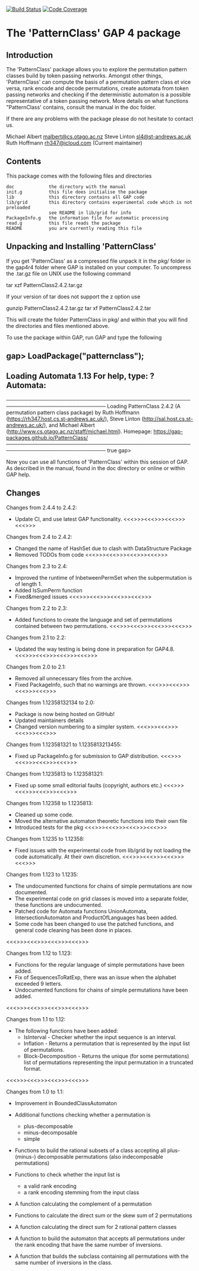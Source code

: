 [![Build Status](https://github.com/gap-packages/PatternClass/workflows/CI/badge.svg?branch=master)](https://github.com/gap-packages/PatternClass/actions?query=workflow%3ACI+branch%3Amaster)
[![Code Coverage](https://codecov.io/github/gap-packages/PatternClass/coverage.svg?branch=master&token=)](https://codecov.io/gh/gap-packages/PatternClass)

The 'PatternClass' GAP 4 package
================================

Introduction
------------

The 'PatternClass' package allows you to explore the permutation
pattern classes build by token passing networks.
Amongst other things, 'PatternClass' can compute the basis of a
permutation pattern class et vice versa, rank encode and decode permutations,
create automata from token passing networks and checking if the
deterministic automaton is a possible representative of a
token passing network.
More details on what functions "PatternClass' contains, consult
the manual in the doc folder.

If there are any problems with the package please do not hesitate to contact us.

Michael Albert	 <malbert@cs.otago.ac.nz>
Steve Linton 	 <sl4@st-andrews.ac.uk>
Ruth Hoffmann	 <rh347@icloud.com> (Current maintainer)


Contents
--------

This package comes with the following files and directories

    doc             the directory with the manual
    init.g          this file does initialise the package
    lib             this directory contains all GAP code
    lib/grid        this directory contains experimental code which is not preloaded
                    see README in lib/grid for info
    PackageInfo.g   the information file for automatic processing
    read.g          this file reads the package
    README          you are currently reading this file

Unpacking and Installing 'PatternClass'
---------------------------------------

If you get 'PatternClass' as a compressed file unpack it in the pkg/ folder
in the gap4r4 folder where GAP is installed on your computer.
To uncompress the .tar.gz file on UNIX use the following command

   tar xzf PatternClass2.4.2.tar.gz

If your version of tar does not support the z option use

   gunzip PatternClass2.4.2.tar.gz
   tar xf PatternClass2.4.2.tar

This will create the folder PatternClass in pkg/ and within that
you will find the directories and files mentioned above.

To use the package within GAP, run GAP and type the following

gap> LoadPackage("patternclass");
----------------------------------------------------------------
Loading  Automata 1.13
For help, type: ?Automata:
----------------------------------------------------------------
─────────────────────────────────────────────────────────────────────────────
Loading  PatternClass 2.4.2 (A permutation pattern class package)
by Ruth Hoffmann (https://rh347.host.cs.st-andrews.ac.uk/),
   Steve Linton (http://sal.host.cs.st-andrews.ac.uk/), and
   Michael Albert (http://www.cs.otago.ac.nz/staff/michael.html).
Homepage: https://gap-packages.github.io/PatternClass/
─────────────────────────────────────────────────────────────────────────────
true
gap>

Now you can use all functions of 'PatternClass' within this session
of GAP. As described in the manual, found in the doc directory or
online or within GAP help.



Changes
-------


Changes from 2.4.4 to 2.4.2:
- Update CI, and use latest GAP functionality.
<<<>>><<<>>><<<>>><<<>>>

Changes from 2.4 to 2.4.2:
- Changed the name of HashSet due to clash with DataStructure Package
- Removed TODOs from code
<<<>>><<<>>><<<>>><<<>>>

Changes from 2.3 to 2.4:
- Improved the runtime of InbetweenPermSet when the subpermutation is of length 1.
- Added IsSumPerm function
- Fixed&merged issues
<<<>>><<<>>><<<>>><<<>>>

Changes from 2.2 to 2.3:
- Added functions to create the language and set of permutations contained between two permutations.
<<<>>><<<>>><<<>>><<<>>>

Changes from 2.1 to 2.2:
- Updated the way testing is being done in preparation for GAP4.8.
<<<>>><<<>>><<<>>><<<>>>

Changes from 2.0 to 2.1:
- Removed all unnecessary files from the archive.
- Fixed PackageInfo, such that no warnings are thrown.
<<<>>><<<>>><<<>>><<<>>>

Changes from 1.12358132134 to 2.0:
- Package is now being hosted on GitHub!
- Updated maintainers details
- Changed version numbering to a simpler system.
<<<>>><<<>>><<<>>><<<>>>

Changes from 1.123581321 to 1.1235813213455:
- Fixed up PackageInfo.g for submission to GAP distribution.
<<<>>><<<>>><<<>>><<<>>>

Changes from 1.1235813 to 1.123581321:
- Fixed up some small editorial faults (copyright, authors etc.)
<<<>>><<<>>><<<>>><<<>>>

Changes from 1.12358 to 1.1235813:
- Cleaned up some code.
- Moved the alternative automaton theoretic functions into their own file
- Introduced tests for the pkg
<<<>>><<<>>><<<>>><<<>>>

Changes from 1.1235 to 1.12358:
- Fixed issues with the experimental code from lib/grid by not loading the code
automatically. At their own discretion.
<<<>>><<<>>><<<>>><<<>>>

Changes from 1.123 to 1.1235:
- The undocumented functions for chains of simple permutations are now documented.
- The experimental code on grid classes is moved into a separate folder, these
functions are undocumented.
- Patched code for Automata functions UnionAutomata, IntersectionAutomaton and
ProductOfLanguages has been added.
- Some code has been changed to use the patched functions, and general code
cleaning has been done in places.

<<<>>><<<>>><<<>>><<<>>>

Changes from 1.12 to 1.123:
- Functions for the regular language of simple permutations have been added.
- Fix of SequencesToRatExp, there was an issue when the alphabet exceeded 9 letters.
- Undocumented functions for chains of simple permutations have been added.

<<<>>><<<>>><<<>>><<<>>>

Changes from 1.1 to 1.12:

- The following functions have been added:
   * IsInterval - Checker whether the input sequence is an interval.
   * Inflation - Returns a permutation that is represented by the
      input list of permutations.
   * Block-Decomposition - Returns the unique (for some permutations)
      list of permutations representing the input permutation in a
      truncated format.

<<<>>><<<>>><<<>>><<<>>>

Changes from 1.0 to 1.1:

- Improvement in BoundedClassAutomaton

- Additional functions checking whether a permutation is
   * plus-decomposable
   * minus-decomposable
   * simple

- Functions to build the rational subsets of a class accepting
  all plus- (minus-) decomposable permutations (also indecomposable
  permutations)

- Functions to check whether the input list is
   * a valid rank encoding
   * a rank encoding stemming from the input class

- A function calculating the complement of a permutation

- Functions to calculate the direct sum or the skew sum of 2 permutations

- A function calculating the direct sum for 2 rational pattern classes

- A function to build the automaton that accepts all permutations under the
  rank encoding that have the same number of inversions.

- A function that builds the subclass containing all permutations with the
  same number of inversions in the class.
